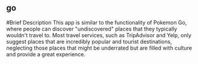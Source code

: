 ## go

#Brief Description
This app is similar to the functionality of Pokemon Go, where people can discover "undiscovered" places that they typically wouldn't travel to. Most travel services, such as TripAdvisor and Yelp, only suggest places that are incredibly popular and tourist destinations, neglecting those places that might be underrated but are filled with culture and provide a great experience.
